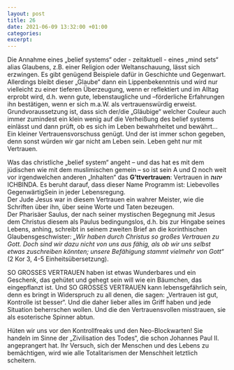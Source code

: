```yaml
---
layout: post
title: 26
date: 2021-06-09 13:32:00 +01:00
categories: 
excerpt: 
---
```


Die Annahme eines „belief systems“ oder - zeitaktuell - eines „mind sets“ alias Glaubens, z.B. einer Religion oder Weltanschauung, lässt sich erzwingen. Es gibt genügend Beispiele dafür in Geschichte und Gegenwart.\
Allerdings bleibt dieser „Glaube“ dann ein Lippenbekenntnis und wird nur vielleicht zu einer tieferen Überzeugung, wenn er reflektiert und im Alltag erprobt wird, d.h. wenn gute, lebenstaugliche und –förderliche Erfahrungen ihn bestätigen, wenn er sich m.a.W. als vertrauenswürdig erweist. Grundvoraussetzung ist, dass sich der/die „Gläubige“ welcher Couleur auch immer zumindest ein klein wenig auf die Verheißung des belief systems einlässt und dann prüft, ob es sich im Leben bewahrheitet und bewährt…\
Ein kleiner Vertrauensvorschuss genügt. Und der ist immer schon gegeben, denn sonst würden wir gar nicht am Leben sein. Leben geht nur mit Vertrauen.

Was das christliche „belief system“ angeht – und das hat es mit dem jüdischen wie mit dem muslimischen gemein – so ist sein Α und Ω noch weit vor irgendwelchen anderen „Inhalten“ das **G’ttvertrauen**: Vertrauen in **יהוה** ICHBINDA. Es beruht darauf, dass dieser Name Programm ist: Liebevolles GegenwärtigSein in jeder Lebensregung.\
Der Jude Jesus war in diesem Vertrauen ein wahrer Meister, wie die Schriften über ihn, über seine Worte und Taten bezeugen.\
Der Pharisäer Saulus, der nach seiner mystischen Begegnung mit Jesus dem Christus diesem als Paulus bedingungslos, d.h. bis zur Hingabe seines Lebens, anhing, schreibt in seinem zweiten Brief an die korinthischen Glaubensgeschwister: _„Wir haben durch Christus so großes Vertrauen zu Gott. Doch sind wir dazu nicht von uns aus fähig, als ob wir uns selbst etwas zuschreiben könnten; unsere Befähigung stammt vielmehr von Gott“_ (2 Kor 3, 4-5 Einheitsübersetzung).

SO GROSSES VERTRAUEN haben ist etwas Wunderbares und ein Geschenk, das gehütet und gehegt sein will wie ein Bäumchen, das eingepflanzt ist. Und SO GROSSES VERTRAUEN kann lebensgefährlich sein, denn es bringt in Widerspruch zu all denen, die sagen: „Vertrauen ist gut, Kontrolle ist besser“. Und die daher lieber alles im Griff haben und jede Situation beherrschen wollen. Und die den Vertrauensvollen misstrauen, sie als esoterische Spinner abtun.

Hüten wir uns vor den Kontrollfreaks und den Neo-Blockwarten! Sie handeln im Sinne der „Zivilisation des Todes“, die schon Johannes Paul II. angeprangert hat. Ihr Versuch, sich der Menschen und des Lebens zu bemächtigen, wird wie alle Totalitarismen der Menschheit letztlich scheitern.

